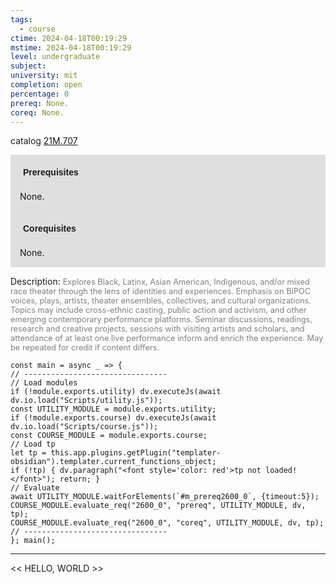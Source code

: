 ```yaml
---
tags:
  - course
ctime: 2024-04-18T00:19:29
mstime: 2024-04-18T00:19:29
level: undergraduate
subject: 
university: mit
completion: open
percentage: 0
prereq: None.
coreq: None.
---
```


catalog [21M.707](http://student.mit.edu/catalog/m21Mb.html#21M.707)

<span style="display: block; padding: 15px; background-color: rgb(100, 100, 100, 0.2);"><font id="m_prereq2600_0" style="display: block; font-family: Arial, sans-serif; font-weight: bold; padding: 5px">Prerequisites</font><br><span id="prereq2600_0">None.</span></span>
<span style="display: block; padding: 15px; background-color: rgb(100, 100, 100, 0.2);"><font id="m_coreq2600_0" style="display: block; font-family: Arial, sans-serif; font-weight: bold; padding: 5px">Corequisites</font><br><span id="coreq2600_0">None.</span></span>

<font style="">Description:</font>
<font style="color: grey; font-size: 0.8rem;">Explores Black, Latinx, Asian American, Indigenous, and/or mixed race theater through the lens of identities and experiences. Emphasis on BIPOC voices, plays, artists, theater ensembles, collectives, and cultural organizations. Topics may include cross-ethnic casting, public action and activism, and other emerging contemporary performance platforms. Seminar discussions, readings, research and creative projects, sessions with visiting artists and scholars, and attendance of at least one live performance inform and enrich the experience. May be repeated for credit if content differs.</font>

```dataviewjs
const main = async _ => {
// --------------------------------
// Load modules
if (!module.exports.utility) dv.executeJs(await dv.io.load("Scripts/utility.js"));
const UTILITY_MODULE = module.exports.utility;
if (!module.exports.course) dv.executeJs(await dv.io.load("Scripts/course.js"));
const COURSE_MODULE = module.exports.course;
// Load tp
let tp = this.app.plugins.getPlugin("templater-obsidian").templater.current_functions_object;
if (!tp) { dv.paragraph("<font style='color: red'>tp not loaded!</font>"); return; }
// Evaluate
await UTILITY_MODULE.waitForElements(`#m_prereq2600_0`, {timeout:5});
COURSE_MODULE.evaluate_req("2600_0", "prereq", UTILITY_MODULE, dv, tp);
COURSE_MODULE.evaluate_req("2600_0", "coreq", UTILITY_MODULE, dv, tp);
// --------------------------------
}; main();
```

---

<< HELLO, WORLD >>
